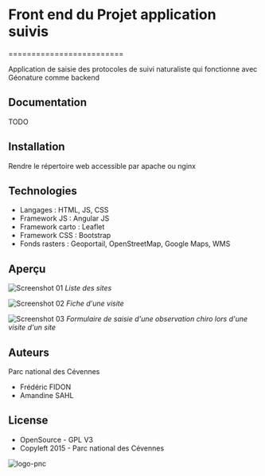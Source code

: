 # Front end du Projet application suivis
=========================

Application de saisie des protocoles de suivi naturaliste qui fonctionne avec Géonature comme backend


Documentation
------------

TODO


Installation
------------

Rendre le répertoire web accessible par apache ou nginx

Technologies
------------

- Langages : HTML, JS, CSS
- Framework JS : Angular JS
- Framework carto : Leaflet
- Framework CSS : Bootstrap
- Fonds rasters : Geoportail, OpenStreetMap, Google Maps, WMS


Aperçu
------

![Screenshot 01](http://geonature.fr/img/screenshot_chiro_01.jpg)
*Liste des sites*

![Screenshot 02](http://geonature.fr/img/screenshot_chiro_02.jpg)
*Fiche d'une visite*

![Screenshot 03](http://geonature.fr/img/screenshot_chiro_03.jpg)
*Formulaire de saisie d'une observation chiro lors d'une visite d'un site*


Auteurs
-------

Parc national des Cévennes

* Frédéric FIDON
* Amandine SAHL


License
-------

* OpenSource - GPL V3
* Copyleft 2015 - Parc national des Cévennes

![logo-pnc](http://geonature.fr/img/logo-pnc.jpg)

